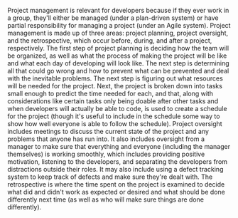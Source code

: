Project management is relevant for developers because if they ever work in a group, they'll either be managed (under a plan-driven system) or have partial responsibility for managing a project (under an Agile system). Project management is made up of three areas: project planning, project oversight, and the retrospective, which occur before, during, and after a project, respectively. The first step of project planning is deciding how the team will be organized, as well as what the process of making the project will be like and what each day of developing will look like. The next step is determining all that could go wrong and how to prevent what can be prevented and deal with the inevitable problems. The next step is figuring out what resources will be needed for the project. Next, the project is broken down into tasks small enough to predict the time needed for each, and that, along with considerations like certain tasks only being doable after other tasks and when developers will actually be able to code, is used to create a schedule for the project (though it's useful to include in the schedule some way to show how well everyone is able to follow the schedule). Project oversight includes meetings to discuss the current state of the project and any problems that anyone has run into. It also includes oversight from a manager to make sure that everything and everyone (including the manager themselves) is working smoothly, which includes providing positive motivation, listening to the developers, and separating the developers from distractions outside their roles. It may also include using a defect tracking system to keep track of defects and make sure they're dealt with. The retrospective is where the time spent on the project is examined to decide what did and didn't work as expected or desired and what should be done differently next time (as well as who will make sure things are done differently).